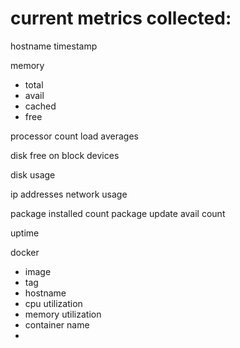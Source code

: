 # current metrics collected:

hostname
timestamp

memory
- total
- avail
- cached
- free

processor count
load averages

disk free on block devices

disk usage

ip addresses
network usage

package installed count
package update avail count

uptime

docker 
- image
- tag
- hostname
- cpu utilization
- memory utilization
- container name
- 
